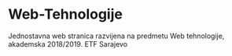 # Web-Tehnologije
Jednostavna web stranica razvijena na predmetu Web tehnologije, akademska 2018/2019. ETF Sarajevo
